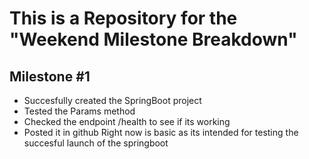 # This is a Repository for the "Weekend Milestone Breakdown"

## Milestone #1
- Succesfully created the SpringBoot project
- Tested the Params method
- Checked the endpoint /health to see if its working
- Posted it in github
Right now is basic as its intended for testing the succesful launch of the springboot
